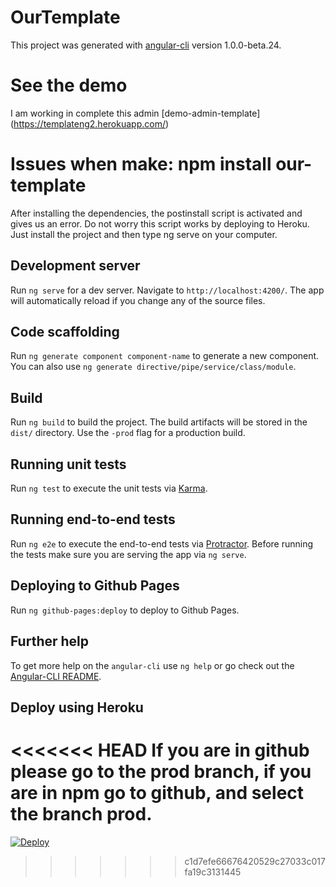 # OurTemplate

This project was generated with [angular-cli](https://github.com/angular/angular-cli) version 1.0.0-beta.24.

# See the demo

I am working in complete this admin [demo-admin-template] (https://templateng2.herokuapp.com/) 

# Issues when make: npm install our-template 

After installing the dependencies, the postinstall script is activated and gives us an error. Do not worry this script works by deploying to Heroku. Just install the project and then type ng serve on your computer.

## Development server
Run `ng serve` for a dev server. Navigate to `http://localhost:4200/`. The app will automatically reload if you change any of the source files.

## Code scaffolding

Run `ng generate component component-name` to generate a new component. You can also use `ng generate directive/pipe/service/class/module`.

## Build

Run `ng build` to build the project. The build artifacts will be stored in the `dist/` directory. Use the `-prod` flag for a production build.

## Running unit tests

Run `ng test` to execute the unit tests via [Karma](https://karma-runner.github.io).

## Running end-to-end tests

Run `ng e2e` to execute the end-to-end tests via [Protractor](http://www.protractortest.org/).
Before running the tests make sure you are serving the app via `ng serve`.

## Deploying to Github Pages

Run `ng github-pages:deploy` to deploy to Github Pages.

## Further help

To get more help on the `angular-cli` use `ng help` or go check out the [Angular-CLI README](https://github.com/angular/angular-cli/blob/master/README.md).

## Deploy using Heroku

<<<<<<< HEAD
If you are in github please go to the prod branch, if you are in npm go to github, and select the branch prod.
=======
[![Deploy](https://www.herokucdn.com/deploy/button.svg)](https://heroku.com/deploy?template=https://github.com/qpdian/templateAngular2/tree/prod)
>>>>>>> c1d7efe66676420529c27033c017fa19c3131445

